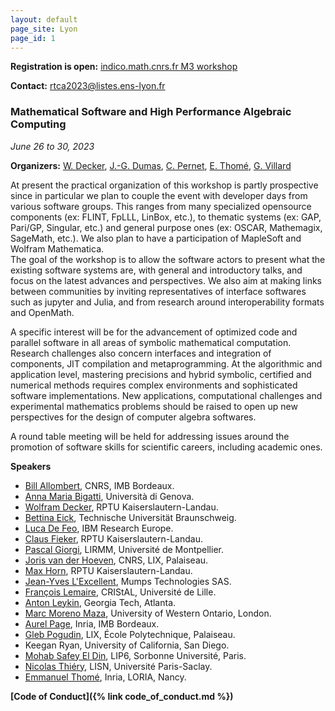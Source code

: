 ```yaml
---
layout: default
page_site: Lyon 
page_id: 1
---
```


**Registration is open:** [indico.math.cnrs.fr M3 workshop](https://indico.math.cnrs.fr/event/9802/)

**Contact:** [rtca2023@listes.ens-lyon.fr](mailto:rtca2023@listes.ens-lyon.fr)

### Mathematical Software and High Performance Algebraic Computing

*June 26 to 30, 2023*

**Organizers:**  [W. Decker](https://math.rptu.de/en/wgs/agag/people/head/decker), [J.-G. Dumas](https://ljk.imag.fr/membres/Jean-Guillaume.Dumas), [C. Pernet](https://ljk.imag.fr/membres/Clement.Pernet), [E. Thomé](https://members.loria.fr/EThome), [G. Villard](https://perso.ens-lyon.fr/gilles.villard)

At present the practical organization of this workshop is partly 
prospective since in particular we plan to couple the event with developer days 
from various software groups. This ranges from many specialized opensource components (ex: FLINT, FpLLL, LinBox, etc.), to thematic systems (ex: GAP, Pari/GP, Singular, etc.) and general purpose ones (ex: OSCAR, Mathemagix, SageMath, etc.). We also plan to have a participation of MapleSoft and Wolfram Mathematica.  
The goal of the workshop is to allow the software actors to present what the existing software systems are, with general and introductory talks, and focus on the latest advances and perspectives. 
We also aim at making links between communities by 
inviting representatives of interface softwares such as jupyter and Julia, and from research around interoperability formats and OpenMath.

A specific interest will be for the advancement of optimized code and parallel software in all areas of symbolic mathematical computation. Research challenges also concern interfaces and integration of components, JIT compilation and metaprogramming. At the 
algorithmic and application level, mastering precisions and hybrid symbolic, certified 
and numerical methods requires complex environments and sophisticated software implementations. New applications, computational challenges and experimental mathematics problems should be raised to open up new perspectives for the design of computer algebra softwares. 

A round table meeting will be held for addressing issues around the promotion of software skills for scientific careers, including academic ones. 

**Speakers**
- [Bill Allombert](https://www.math.u-bordeaux.fr/~ballombe/), CNRS, IMB Bordeaux. 
- [Anna Maria Bigatti](https://www.dima.unige.it/~bigatti/), Università di Genova.
- [Wolfram Decker](https://math.rptu.de/en/wgs/agag/people/head/decker), RPTU Kaiserslautern-Landau.
- [Bettina Eick](http://www.iaa.tu-bs.de/beick/), Technische Universität Braunschweig.
- [Luca De Feo](https://defeo.lu), IBM Research Europe.
- [Claus Fieker](https://math.rptu.de/ags/agag/personen/leitung/fieker), RPTU Kaiserslautern-Landau.
- [Pascal Giorgi](https://www.lirmm.fr/~giorgi/), LIRMM, Université de Montpellier.
- [Joris van der Hoeven](https://www.texmacs.org/joris/main/joris.html), CNRS, LIX, Palaiseau.
- [Max Horn](https://www.quendi.de/en/math.html), RPTU Kaiserslautern-Landau.
- [Jean-Yves L'Excellent](http://perso.ens-lyon.fr/jean-yves.l.excellent), Mumps Technologies SAS.
- [François Lemaire](https://www.fil.univ-lille.fr/~lemairef), CRIStAL, Université de Lille.
- [Anton Leykin](https://antonleykin.math.gatech.edu), Georgia Tech, Atlanta.
- [Marc Moreno Maza](https://www.csd.uwo.ca/~mmorenom/homepage-moreno.html),  University of Western Ontario, London. 
- [Aurel Page](http://www.normalesup.org/~page/index.html), Inria, IMB Bordeaux. 
- [Gleb Pogudin](http://www.lix.polytechnique.fr/Labo/Gleb.POGUDIN), LIX, École Polytechnique, Palaiseau.
- Keegan Ryan, University of California, San Diego.
- [Mohab Safey El Din](https://www-polsys.lip6.fr/~safey/), LIP6, Sorbonne Université, Paris.
- [Nicolas Thiéry](https://www.lisn.upsaclay.fr/members/thiery-nicolas/), LISN, Université Paris-Saclay.
- [Emmanuel Thomé](https://members.loria.fr/EThome/), Inria, LORIA, Nancy.


**[Code of Conduct]({% link code_of_conduct.md %})**



